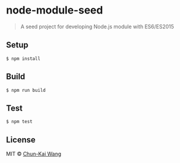 # node-module-seed

> A seed project for developing Node.js module with ES6/ES2015

## Setup

```
$ npm install
```

## Build

```
$ npm run build
```

## Test

```
$ npm test
```

## License

MIT © [Chun-Kai Wang](https://github.com/chunkai1312)
